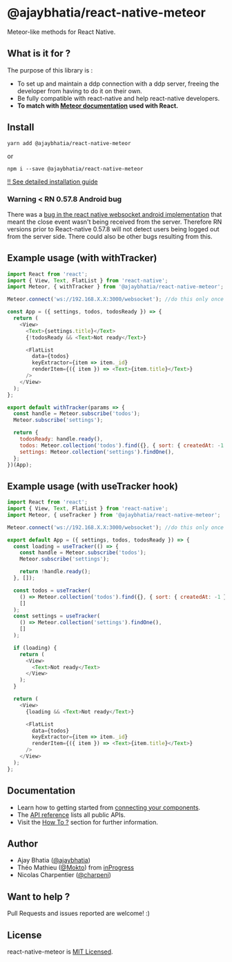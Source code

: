 # @ajaybhatia/react-native-meteor

Meteor-like methods for React Native.

## What is it for ?

The purpose of this library is :

- To set up and maintain a ddp connection with a ddp server, freeing the developer from having to do it on their own.
- Be fully compatible with react-native and help react-native developers.
- **To match with [Meteor documentation](http://docs.meteor.com/) used with React.**

## Install

```
yarn add @ajaybhatia/react-native-meteor
```

or

```
npm i --save @ajaybhatia/react-native-meteor
```

[!! See detailed installation guide](https://github.com/ajaybhatia/react-native-meteor/blob/master/docs/Install.md)

### Warning < RN 0.57.8 Android bug

There was a [bug in the react native websocket android implementation](https://github.com/react-native-community/react-native-releases/blob/master/CHANGELOG.md#android-specific) that meant the close event wasn't being received from the server. Therefore RN versions prior to React-native 0.57.8 will not detect users being logged out from the server side. There could also be other bugs resulting from this.

## Example usage (with withTracker)

```javascript
import React from 'react';
import { View, Text, FlatList } from 'react-native';
import Meteor, { withTracker } from '@ajaybhatia/react-native-meteor';

Meteor.connect('ws://192.168.X.X:3000/websocket'); //do this only once

const App = ({ settings, todos, todosReady }) => {
  return (
    <View>
      <Text>{settings.title}</Text>
      {!todosReady && <Text>Not ready</Text>}

      <FlatList
        data={todos}
        keyExtractor={item => item._id}
        renderItem={({ item }) => <Text>{item.title}</Text>}
      />
    </View>
  );
};

export default withTracker(params => {
  const handle = Meteor.subscribe('todos');
  Meteor.subscribe('settings');

  return {
    todosReady: handle.ready(),
    todos: Meteor.collection('todos').find({}, { sort: { createdAt: -1 } }),
    settings: Meteor.collection('settings').findOne(),
  };
})(App);
```

## Example usage (with useTracker hook)

```javascript
import React from 'react';
import { View, Text, FlatList } from 'react-native';
import Meteor, { useTracker } from '@ajaybhatia/react-native-meteor';

Meteor.connect('ws://192.168.X.X:3000/websocket'); //do this only once

export default App = ({ settings, todos, todosReady }) => {
  const loading = useTracker(() => {
    const handle = Meteor.subscribe('todos');
    Meteor.subscribe('settings');

    return !handle.ready();
  }, []);

  const todos = useTracker(
    () => Meteor.collection('todos').find({}, { sort: { createdAt: -1 } }),
    []
  );
  const settings = useTracker(
    () => Meteor.collection('settings').findOne(),
    []
  );

  if (loading) {
    return (
      <View>
        <Text>Not ready</Text>
      </View>
    );
  }

  return (
    <View>
      {loading && <Text>Not ready</Text>}

      <FlatList
        data={todos}
        keyExtractor={item => item._id}
        renderItem={({ item }) => <Text>{item.title}</Text>}
      />
    </View>
  );
};
```

## Documentation

- Learn how to getting started from [connecting your components](docs/connect-your-components.md).
- The [API reference](docs/api.md) lists all public APIs.
- Visit the [How To ?](docs/how-to.md) section for further information.

## Author

- Ajay Bhatia ([@ajaybhatia](https://github.com/ajaybhatia))
- Théo Mathieu ([@Mokto](https://github.com/Mokto)) from [inProgress](https://in-progress.io)
- Nicolas Charpentier ([@charpeni](https://github.com/charpeni))

## Want to help ?

Pull Requests and issues reported are welcome! :)

## License

react-native-meteor is [MIT Licensed](LICENSE).
